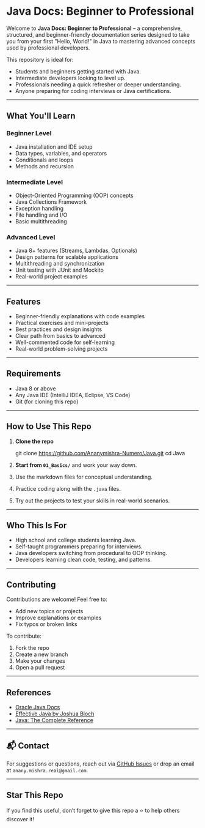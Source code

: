 # Java Docs: Beginner to Professional

Welcome to **Java Docs: Beginner to Professional** – a comprehensive, structured, and beginner-friendly documentation series designed to take you from your first "Hello, World!" in Java to mastering advanced concepts used by professional developers.

This repository is ideal for:
- Students and beginners getting started with Java.
- Intermediate developers looking to level up.
- Professionals needing a quick refresher or deeper understanding.
- Anyone preparing for coding interviews or Java certifications.

---
## What You'll Learn

### Beginner Level

* Java installation and IDE setup
* Data types, variables, and operators
* Conditionals and loops
* Methods and recursion

### Intermediate Level

* Object-Oriented Programming (OOP) concepts
* Java Collections Framework
* Exception handling
* File handling and I/O
* Basic multithreading

### Advanced Level

* Java 8+ features (Streams, Lambdas, Optionals)
* Design patterns for scalable applications
* Multithreading and synchronization
* Unit testing with JUnit and Mockito
* Real-world project examples

---

## Features

* Beginner-friendly explanations with code examples
* Practical exercises and mini-projects
* Best practices and design insights
* Clear path from basics to advanced
* Well-commented code for self-learning
* Real-world problem-solving projects

---

## Requirements

* Java 8 or above
* Any Java IDE (IntelliJ IDEA, Eclipse, VS Code)
* Git (for cloning this repo)

---

## How to Use This Repo

1. **Clone the repo**

   git clone https://github.com/Ananymishra-Numero/Java.git
   cd Java
  

2. **Start from `01_Basics/`** and work your way down.

3. Use the markdown files for conceptual understanding.

4. Practice coding along with the `.java` files.

5. Try out the projects to test your skills in real-world scenarios.

---

## Who This Is For

* High school and college students learning Java.
* Self-taught programmers preparing for interviews.
* Java developers switching from procedural to OOP thinking.
* Developers learning clean code, testing, and patterns.

---

## Contributing

Contributions are welcome! Feel free to:

* Add new topics or projects
* Improve explanations or examples
* Fix typos or broken links

To contribute:

1. Fork the repo
2. Create a new branch
3. Make your changes
4. Open a pull request

---

## References

* [Oracle Java Docs](https://docs.oracle.com/en/java/)
* [Effective Java by Joshua Bloch](https://amzn.to/3aV5FXA)
* [Java: The Complete Reference](https://amzn.to/3m3g2h3)

---

## 📬 Contact

For suggestions or questions, reach out via [GitHub Issues](https://github.com/Ananymishra-Numero/Java/issues) or drop an email at `anany.mishra.real@gmail.com`.

---

## Star This Repo

If you find this useful, don’t forget to give this repo a ⭐ to help others discover it!

